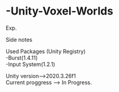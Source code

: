 # -Unity-Voxel-Worlds

Exp.  
  
Side notes   

Used Packages (Unity Registry)  
 -Burst(1.4.11)    
 -Input System(1.2.1)  

Unity version-->2020.3.26f1  
Current proggress --> In Progress.
